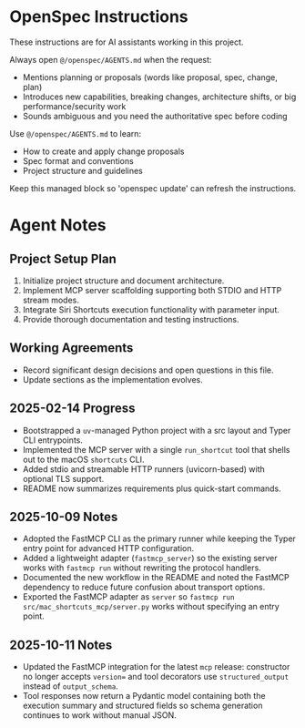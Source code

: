 <!-- OPENSPEC:START -->
# OpenSpec Instructions

These instructions are for AI assistants working in this project.

Always open `@/openspec/AGENTS.md` when the request:
- Mentions planning or proposals (words like proposal, spec, change, plan)
- Introduces new capabilities, breaking changes, architecture shifts, or big performance/security work
- Sounds ambiguous and you need the authoritative spec before coding

Use `@/openspec/AGENTS.md` to learn:
- How to create and apply change proposals
- Spec format and conventions
- Project structure and guidelines

Keep this managed block so 'openspec update' can refresh the instructions.

<!-- OPENSPEC:END -->

# Agent Notes
## Project Setup Plan
1. Initialize project structure and document architecture.
2. Implement MCP server scaffolding supporting both STDIO and HTTP stream modes.
3. Integrate Siri Shortcuts execution functionality with parameter input.
4. Provide thorough documentation and testing instructions.

## Working Agreements
- Record significant design decisions and open questions in this file.
- Update sections as the implementation evolves.

## 2025-02-14 Progress
- Bootstrapped a `uv`-managed Python project with a src layout and Typer CLI entrypoints.
- Implemented the MCP server with a single `run_shortcut` tool that shells out to the macOS `shortcuts` CLI.
- Added stdio and streamable HTTP runners (uvicorn-based) with optional TLS support.
- README now summarizes requirements plus quick-start commands.

## 2025-10-09 Notes
- Adopted the FastMCP CLI as the primary runner while keeping the Typer entry point for advanced HTTP configuration.
- Added a lightweight adapter (`fastmcp_server`) so the existing server works with `fastmcp run` without rewriting the protocol handlers.
- Documented the new workflow in the README and noted the FastMCP dependency to reduce future confusion about transport options.
- Exported the FastMCP adapter as `server` so `fastmcp run src/mac_shortcuts_mcp/server.py` works without specifying an entry point.

## 2025-10-11 Notes
- Updated the FastMCP integration for the latest `mcp` release: constructor no longer accepts `version=` and tool decorators use `structured_output` instead of `output_schema`.
- Tool responses now return a Pydantic model containing both the execution summary and structured fields so schema generation continues to work without manual JSON.
